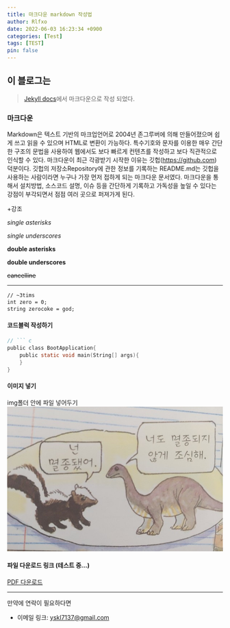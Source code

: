```yaml
---
title: 마크다운 markdown 작성법
author: Rlfxo
date: 2022-06-03 16:23:34 +0900
categories: [Test]
tags: [TEST]
pin: false
---
```


## 이 블로그는 
> [Jekyll docs][jekyll-docs]에서 마크다운으로 작성 되었다.

### 마크다운
Markdown은 텍스트 기반의 마크업언어로 2004년 존그루버에 의해 만들어졌으며 쉽게 쓰고 읽을 수 있으며 HTML로 변환이 가능하다. 
특수기호와 문자를 이용한 매우 간단한 구조의 문법을 사용하여 웹에서도 보다 빠르게 컨텐츠를 작성하고 보다 직관적으로 인식할 수 있다. 
마크다운이 최근 각광받기 시작한 이유는 깃헙(https://github.com) 덕분이다. 깃헙의 저장소Repository에 관한 정보를 기록하는 README.md는 깃헙을 사용하는 사람이라면 누구나 가장 먼저 접하게 되는 마크다운 문서였다. 
마크다운을 통해서 설치방법, 소스코드 설명, 이슈 등을 간단하게 기록하고 가독성을 높일 수 있다는 강점이 부각되면서 점점 여러 곳으로 퍼져가게 된다.

+강조

*single asterisks*

_single underscores_

**double asterisks**

__double underscores__

~~cancelline~~

***

~~~
// ~3tims
int zero = 0;
string zerocoke = god;
~~~

#### 코드블럭 작성하기

``` c
// ``` c
public class BootApplication{
    public static void main(String[] args){
    }
}
```

#### 이미지 넣기

img폴더 안에 파일 넣어두기
![img1](/img/meme/about.jpeg)


#### 파일 다운로드 링크 (테스트 중...)

[PDF 다운로드](/download/PDF/stm32g474re.pdf)



--- 

만약에 연락이 필요하다면 
* 이메일 링크: <yskl7137@gmail.com>

[jekyll-docs]: https://jekyllrb.com/docs/home
